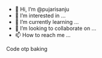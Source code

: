 - 👋 Hi, I’m @pujarisanju
- 👀 I’m interested in ...
- 🌱 I’m currently learning ...
- 💞️ I’m looking to collaborate on ...
- 📫 How to reach me ...

<!---
pujarisanju/pujarisanju is a ✨ special ✨ repository because its `README.md` (this file) appears on your GitHub profile.
You can click the Preview link to take a look at your changes.
--->
Code otp baking
